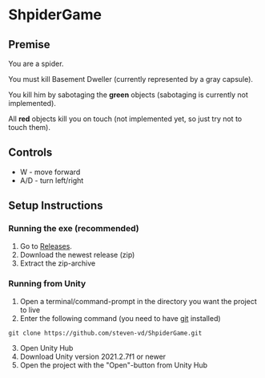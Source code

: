 # ShpiderGame
## Premise
You are a spider.

You must kill Basement Dweller (currently represented by a gray capsule).

You kill him by sabotaging the **green** objects (sabotaging is currently not implemented).

All **red** objects kill you on touch (not implemented yet, so just try not to touch them).

## Controls
* W - move forward
* A/D - turn left/right

## Setup Instructions
### Running the exe (recommended)
1. Go to [Releases](https://github.com/steven-vd/ShpiderGame/releases).
2. Download the newest release (zip)
3. Extract the zip-archive
### Running from Unity
1. Open a terminal/command-prompt in the directory you want the project to live
2. Enter the following command (you need to have [git](https://git-scm.com/download/win) installed)
```
git clone https://github.com/steven-vd/ShpiderGame.git
```
3. Open Unity Hub
4. Download Unity version 2021.2.7f1 or newer
5. Open the project with the "Open"-button from Unity Hub
